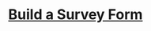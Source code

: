 # [Build a Survey Form](https://www.freecodecamp.org/learn/responsive-web-design/responsive-web-design-projects/build-a-survey-form)
